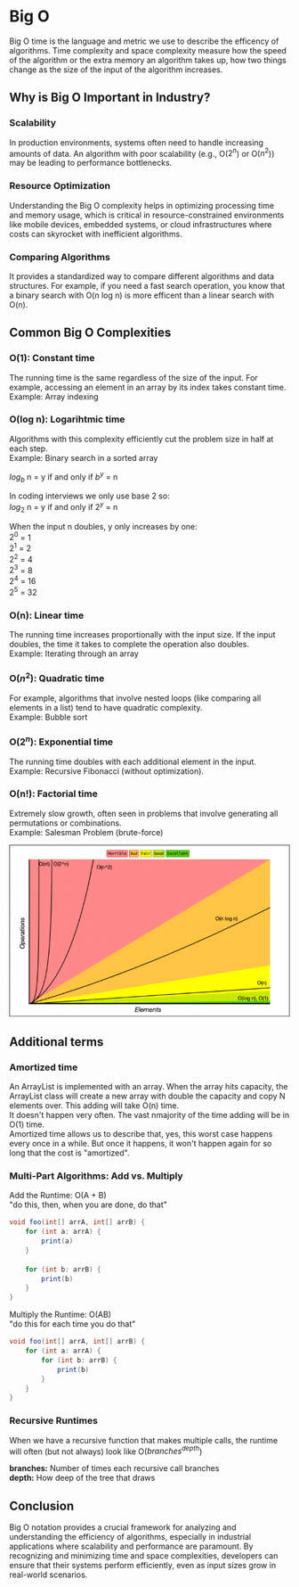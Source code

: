 # Big O
Big O time is the language and metric we use to describe the efficency of algorithms. 
Time complexity and space complexity measure how the speed of the algorithm or the extra memory an algorithm takes up, how two things change as the size of the input of the algorithm increases.


## Why is Big O Important in Industry?

### Scalability
In production environments, systems often need to handle increasing amounts of data. An algorithm with poor scalability (e.g., O($2^{n}$) or O($n^{2}$)) may be leading to performance bottlenecks.

### Resource Optimization
Understanding the Big O complexity helps in optimizing processing time and memory usage, which is critical in resource-constrained environments like mobile devices, embedded systems, or cloud infrastructures where costs can skyrocket with inefficient algorithms.

### Comparing Algorithms
It provides a standardized way to compare different algorithms and data structures. For example, if you need a fast search operation, you know that a binary search with O(n log n) is more efficent than a linear search with O(n).


## Common Big O Complexities

### O(1): Constant time
The running time is the same regardless of the size of the input. For example, accessing an element in an array by its index takes constant time.<br>
Example: Array indexing

### O(log n): Logarihtmic time
Algorithms with this complexity efficiently cut the problem size in half at each step.<br>
Example: Binary search in a sorted array<br>

$log_{b}$ n = y if and only if $b^{y}$ = n

In coding interviews we only use base 2 so:<br>
 $log_{2}$ n = y if and only if $2^{y}$ = n

When the input n doubles, y only increases by one:<br>
$2^{0}$ = 1<br>
$2^{1}$ = 2<br>
$2^{2}$ = 4<br>
$2^{3}$ = 8<br>
$2^{4}$ = 16<br>
$2^{5}$ = 32<br>

### O(n): Linear time
The running time increases proportionally with the input size. If the input doubles, the time it takes to complete the operation also doubles.<br>
Example: Iterating through an array

### O($n^{2}$): Quadratic time
For example, algorithms that involve nested loops (like comparing all elements in a list) tend to have quadratic complexity.<br>
Example: Bubble sort

### O($2^{n}$): Exponential time
The running time doubles with each additional element in the input.<br>
Example: Recursive Fibonacci (without optimization).

### O(n!): Factorial time
Extremely slow growth, often seen in problems that involve generating all permutations or combinations.<br>
Example: Salesman Problem (brute-force)

![Big O graph](/assets/big-o-graph.png)


## Additional terms

### Amortized time
An ArrayList is implemented with an array. When the array hits capacity, the ArrayList class will create a new array with double the capacity and copy N elements over. This adding will take O(n) time.<br>
It doesn't happen very often. The vast nmajority of the time adding will be in O(1) time.<br>
Amortized time allows us to describe that, yes, this worst case happens every once in a while. But once it happens, it won't happen again for so long that the cost is "amortized".

### Multi-Part Algorithms: Add vs. Multiply
Add the Runtime: O(A + B)<br>
"do this, then, when you are done, do that"

~~~java
void foo(int[] arrA, int[] arrB) {
    for (int a: arrA) {
        print(a)
    }

    for (int b: arrB) {
        print(b)
    }
}
~~~

Multiply the Runtime: O(AB)<br>
"do this for each time you do that"
~~~java
void foo(int[] arrA, int[] arrB) {
    for (int a: arrA) {
        for (int b: arrB) {
            print(b)
        }
    }
}
~~~

### Recursive Runtimes
When we have a recursive function that makes multiple calls, the runtime will often (but not always) look like O($branches^{depth}$)<br>

**branches:** Number of times each recursive call branches<br>
**depth:** How deep of the tree that draws

## Conclusion
Big O notation provides a crucial framework for analyzing and understanding the efficiency of algorithms, especially in industrial applications where scalability and performance are paramount. By recognizing and minimizing time and space complexities, developers can ensure that their systems perform efficiently, even as input sizes grow in real-world scenarios.